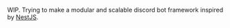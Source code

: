WIP. Trying to make a modular and scalable discord bot framework inspired by [NestJS](https://nestjs.com/).

